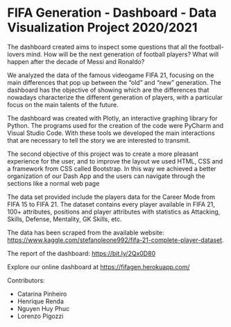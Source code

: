 # FIFA Generation - Dashboard - Data Visualization Project 2020/2021


The dashboard created aims to inspect some questions that all the football-lovers mind. How will be the next generation of football players? What will happen after the decade of Messi and Ronaldo? 

 
We analyzed the data of the famous videogame FIFA 21, focusing on the main differences that pop up between the “old” and “new” generation. The dashboard has the objective of showing which are the differences that nowadays characterize the different generation of players, with a particular focus on the main talents of the future. 

 
The dashboard was created with Plotly, an interactive graphing library for Python. The programs used for the creation of the code were PyCharm and Visual Studio Code. With these tools we developed the main interactions that are necessary to tell the story we are interested to transmit. 

 
The second objective of this project was to create a more pleasant experience for the user, and to improve the layout we used HTML, CSS and a framework from CSS called Bootstrap. In this way we achieved a better organization of our Dash App and the users can navigate through the sections like a normal web page

 
The data set provided include the players data for the Career Mode from FIFA 15 to FIFA 21. The dataset contains every player available in FIFA 21, 100+ attributes, positions and player attributes with statistics as Attacking, Skills, Defense, Mentality, GK Skills, etc. 

The data has been scraped from the available website: https://www.kaggle.com/stefanoleone992/fifa-21-complete-player-dataset.

The report of the dashboard: https://bit.ly/2Qx0D80

Explore our online dashboard at https://fifagen.herokuapp.com/

Contributors:
- Catarina Pinheiro
- Henrique Renda
- Nguyen Huy Phuc
- Lorenzo Pigozzi
